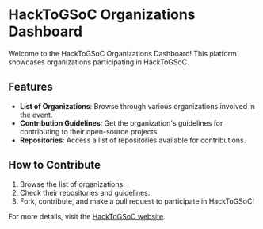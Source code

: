 # HackToGSoC Organizations Dashboard

Welcome to the HackToGSoC Organizations Dashboard! This platform showcases organizations participating in HackToGSoC.

## Features
- **List of Organizations**: Browse through various organizations involved in the event.
- **Contribution Guidelines**: Get the organization's guidelines for contributing to their open-source projects.
- **Repositories**: Access a list of repositories available for contributions.
  
## How to Contribute
1. Browse the list of organizations.
2. Check their repositories and guidelines.
3. Fork, contribute, and make a pull request to participate in HackToGSoC!

For more details, visit the [HackToGSoC website](https://hacktogsoc.vercel.app/organizations).
